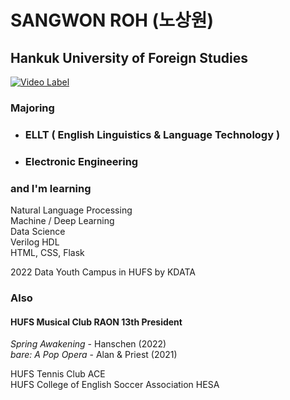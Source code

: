# SANGWON ROH (노상원)
## Hankuk University of Foreign Studies

[![Video Label](http://img.youtube.com/vi/hicBIl9ByXg/0.jpg)](https://youtu.be/hicBIl9ByXg)

### Majoring
- ### ELLT ( English Linguistics & Language Technology )
- ### Electronic Engineering  

### and I'm learning <br>
Natural Language Processing <br>
Machine / Deep Learning <br>
Data Science <br>
Verilog HDL <br>
HTML, CSS, Flask


2022 Data Youth Campus in HUFS by KDATA <br>

### Also 
  
  #### HUFS Musical Club RAON 13th President  
  *Spring Awakening* - Hanschen  (2022)  
  *bare: A Pop Opera* - Alan & Priest  (2021)  
  
  HUFS Tennis Club ACE  
  HUFS College of English Soccer Association HESA  
